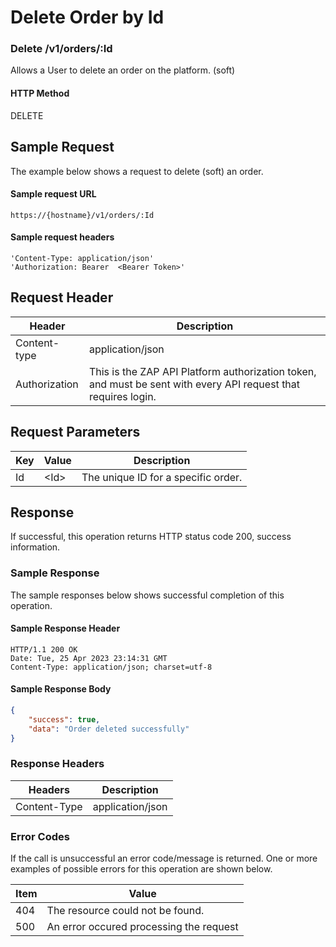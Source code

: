 # Delete Order by Id

### Delete /v1/orders/:Id <a href="#top" id="top"></a>

Allows a User to delete an order on the platform. (soft)

#### HTTP Method <a href="#top" id="top"></a>

DELETE

## Sample Request <a href="#samplerequest" id="samplerequest"></a>

The example below shows a request to delete (soft) an order.

#### **Sample request** URL <a href="#top" id="top"></a>

```
https://{hostname}/v1/orders/:Id
```

#### &#x20;**Sample request headers** <a href="#top" id="top"></a>

```
'Content-Type: application/json'
'Authorization: Bearer  <Bearer Token>'
```

## Request Header <a href="#samplerequest" id="samplerequest"></a>

| Header        | Description                                                                                                    |
| ------------- | -------------------------------------------------------------------------------------------------------------- |
| Content-type  | application/json                                                                                               |
| Authorization | This is the ZAP API Platform authorization token, and must be sent with every API request that requires login. |

## Request Parameters <a href="#samplerequest" id="samplerequest"></a>

| Key | Value  | Description                          |
| --- | ------ | ------------------------------------ |
| Id  | \<Id>  | The unique ID for a specific order.  |

## Response <a href="#samplerequest" id="samplerequest"></a>

If successful, this operation returns HTTP status code 200, success information.

### Sample Response <a href="#samplerequest" id="samplerequest"></a>

The sample responses below shows successful completion of this operation.

#### **Sample** Response Header <a href="#top" id="top"></a>

```
HTTP/1.1 200 OK
Date: Tue, 25 Apr 2023 23:14:31 GMT
Content-Type: application/json; charset=utf-8
```

#### **Sample** Response Body <a href="#top" id="top"></a>

```json
{
    "success": true,
    "data": "Order deleted successfully"
}
```

### Response Headers <a href="#samplerequest" id="samplerequest"></a>

| Headers      | Description      |
| ------------ | ---------------- |
| Content-Type | application/json |

### Error Codes <a href="#samplerequest" id="samplerequest"></a>

If the call is unsuccessful an error code/message is returned. One or more examples of possible errors for this operation are shown below.

| Item | Value                                   |
| ---- | --------------------------------------- |
| 404  | The resource could not be found.        |
| 500  | An error occured processing the request |

